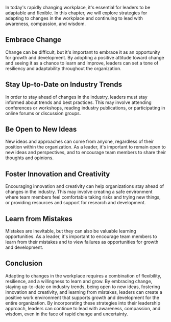 
In today's rapidly changing workplace, it's essential for leaders to be adaptable and flexible. In this chapter, we will explore strategies for adapting to changes in the workplace and continuing to lead with awareness, compassion, and wisdom.

Embrace Change
--------------

Change can be difficult, but it's important to embrace it as an opportunity for growth and development. By adopting a positive attitude toward change and seeing it as a chance to learn and improve, leaders can set a tone of resiliency and adaptability throughout the organization.

Stay Up-to-Date on Industry Trends
----------------------------------

In order to stay ahead of changes in the industry, leaders must stay informed about trends and best practices. This may involve attending conferences or workshops, reading industry publications, or participating in online forums or discussion groups.

Be Open to New Ideas
--------------------

New ideas and approaches can come from anyone, regardless of their position within the organization. As a leader, it's important to remain open to new ideas and perspectives, and to encourage team members to share their thoughts and opinions.

Foster Innovation and Creativity
--------------------------------

Encouraging innovation and creativity can help organizations stay ahead of changes in the industry. This may involve creating a safe environment where team members feel comfortable taking risks and trying new things, or providing resources and support for research and development.

Learn from Mistakes
-------------------

Mistakes are inevitable, but they can also be valuable learning opportunities. As a leader, it's important to encourage team members to learn from their mistakes and to view failures as opportunities for growth and development.

Conclusion
----------

Adapting to changes in the workplace requires a combination of flexibility, resilience, and a willingness to learn and grow. By embracing change, staying up-to-date on industry trends, being open to new ideas, fostering innovation and creativity, and learning from mistakes, leaders can create a positive work environment that supports growth and development for the entire organization. By incorporating these strategies into their leadership approach, leaders can continue to lead with awareness, compassion, and wisdom, even in the face of rapid change and uncertainty.
